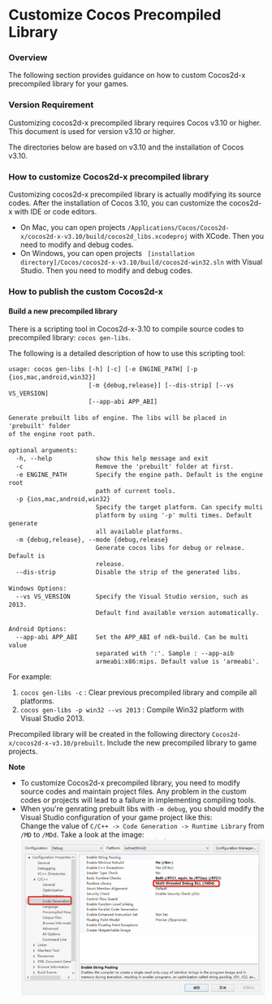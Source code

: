 # Customize Cocos Precompiled Library

### Overview

The following section provides guidance on how to custom Cocos2d-x precompiled library for your games. 

### Version Requirement

Customizing cocos2d-x precompiled library requires Cocos v3.10 or higher. This document is used for version v3.10 or higher.

The directories below are based on v3.10 and the installation of Cocos v3.10. 

### How to customize Cocos2d-x precompiled library

Customizing cocos2d-x precompiled library is actually modifying its source codes. After the installation of Cocos 3.10, you can customize the cocos2d-x with IDE or code editors. 

* On Mac, you can open projects `/Applications/Cocos/Cocos2d-x/cocos2d-x-v3.10/build/cocos2d_libs.xcodeproj` with XCode. Then you need to modify and debug codes. 
* On Windows, you can open projects ` [installation directory]/Cocos/cocos2d-x-v3.10/build/cocos2d-win32.sln` with Visual Studio. Then you need to modify and debug codes.

### How to publish the custom Cocos2d-x

#### Build a new precompiled library

There is a scripting tool in Cocos2d-x-3.10 to compile source codes to precompiled library: `cocos gen-libs`. 

The following is a detailed description of how to use this scripting tool: 

```
usage: cocos gen-libs [-h] [-c] [-e ENGINE_PATH] [-p {ios,mac,android,win32}]
                      [-m {debug,release}] [--dis-strip] [--vs VS_VERSION]
                      [--app-abi APP_ABI]

Generate prebuilt libs of engine. The libs will be placed in 'prebuilt' folder
of the engine root path.

optional arguments:
  -h, --help            show this help message and exit
  -c                    Remove the 'prebuilt' folder at first.
  -e ENGINE_PATH        Specify the engine path. Default is the engine root
                        path of current tools.
  -p {ios,mac,android,win32}
                        Specify the target platform. Can specify multi
                        platform by using '-p' multi times. Default generate
                        all available platforms.
  -m {debug,release}, --mode {debug,release}
                        Generate cocos libs for debug or release. Default is
                        release.
  --dis-strip           Disable the strip of the generated libs.

Windows Options:
  --vs VS_VERSION       Specify the Visual Studio version, such as 2013.
                        Default find available version automatically.

Android Options:
  --app-abi APP_ABI     Set the APP_ABI of ndk-build. Can be multi value
                        separated with ':'. Sample : --app-aib
                        armeabi:x86:mips. Default value is 'armeabi'.

```

For example: 

1. `cocos gen-libs -c` : Clear previous precompiled library and compile all platforms.
2. `cocos gen-libs -p win32 --vs 2013` : Compile Win32 platform with Visual Studio 2013.

Precompiled library will be created in the following directory `Cocos2d-x/cocos2d-x-v3.10/prebuilt`. Include the new precompiled library to game projects.  

**Note** 

* To customize Cocos2d-x precompiled library, you need to modify source codes and maintain project files. Any problem in the custom codes or projects will lead to a failure in implementing compiling tools.
* When you're genrating prebuilt libs with `-m debug`, you should modify the Visual Studio configuration of your game project like this:  
Change the value of `C/C++ -> Code Generation -> Runtime Library` from `/MD` to `/MDd`. Take a look at the image:
![VS config](res/vs_config.jpg)
